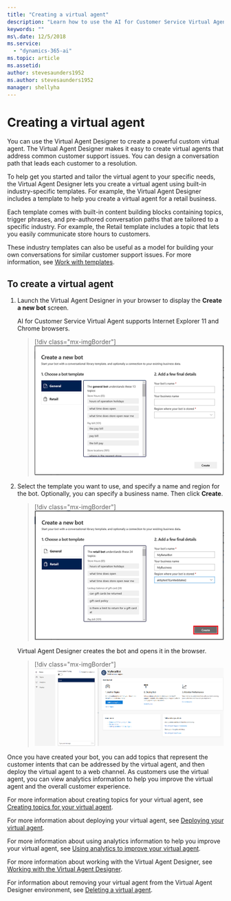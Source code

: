 ```yaml
---
title: "Creating a virtual agent"
description: "Learn how to use the AI for Customer Service Virtual Agent to create a virtual agent."
keywords: ""
ms\.date: 12/5/2018
ms.service:
  - "dynamics-365-ai"
ms.topic: article
ms.assetid: 
author: stevesaunders1952
ms.author: stevesaunders1952
manager: shellyha
---
```


# Creating a virtual agent

You can use the Virtual Agent Designer to create a powerful custom virtual agent. The Virtual Agent Designer makes it easy to create virtual agents that address common customer support issues. You can design a conversation path that leads each customer to a resolution.

To help get you started and tailor the virtual agent to your specific needs, the Virtual Agent Designer lets you create a virtual agent using built-in industry-specific templates. For example, the Virtual Agent Designer includes a template to help you create a virtual agent for a retail business.

Each template comes with built-in content building blocks containing topics, trigger phrases, and pre-authored conversation paths that are tailored to a specific industry. For example, the Retail template includes a topic that lets you easily communicate store hours to customers.

These industry templates can also be useful as a model for building your own conversations for similar customer support issues. For more information, see [Work with templates](how-to-templates.md).

## To create a virtual agent

1. Launch the Virtual Agent Designer in your browser to display the **Create a new bot** screen.

    AI for Customer Service Virtual Agent supports Internet Explorer 11 and Chrome browsers.

   > [!div class="mx-imgBorder"]
   > ![Create a new bot screen](media/create-bot-1.PNG)

2. Select the template you want to use, and specify a name and region for the bot. Optionally, you can specify a business name. Then click **Create**.

   > [!div class="mx-imgBorder"]
   > ![Create a new bot](media/create-bot-2.PNG)

    Virtual Agent Designer creates the bot and opens it in the browser.

   > [!div class="mx-imgBorder"]
   > ![Open bot](media/create-bot-3.PNG)

Once you have created your bot, you can add topics that represent the customer intents that can be addressed by the virtual agent, and then deploy the virtual agent to a web channel. As customers use the virtual agent, you can view analytics information to help you improve the virtual agent and the overall customer experience.

For more information about creating topics for your virtual agent, see [Creating topics for your virtual agent](getting-started-create-topics.md).

For more information about deploying your virtual agent, see [Deploying your virtual agent](getting-started-deploy.md).

For more information about using analytics information to help you improve your virtual agent, see [Using analytics to improve your virtual agent](getting-started-analytics.md).

For more information about working with the Virtual Agent Designer, see [Working with the Virtual Agent Designer](getting-started-bot-designer.md).

For information about removing your virtual agent from the Virtual Agent Designer environment, see [Deleting a virtual agent](getting-started-delete-bot.md).